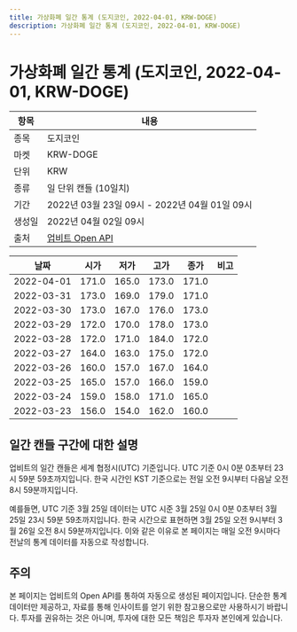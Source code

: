 ```yaml
---
title: 가상화폐 일간 통계 (도지코인, 2022-04-01, KRW-DOGE)
description: 가상화폐 일간 통계 (도지코인, 2022-04-01, KRW-DOGE)
---
```



가상화폐 일간 통계 (도지코인, 2022-04-01, KRW-DOGE)
===

|항목|내용|
|--|--|
|종목|도지코인|
|마켓|KRW-DOGE|
|단위|KRW|
|종류|일 단위 캔들 (10일치)|
|기간|2022년 03월 23일 09시 - 2022년 04월 01일 09시|
|생성일|2022년 04월 02일 09시|
|출처|[업비트 Open API](https://docs.upbit.com)|


|날짜|시가|저가|고가|종가|비고|
|--|--|--|--|--|--|
|2022-04-01|171.0|165.0|173.0|171.0|    |
|2022-03-31|173.0|169.0|179.0|171.0|    |
|2022-03-30|173.0|167.0|176.0|173.0|    |
|2022-03-29|172.0|170.0|178.0|173.0|    |
|2022-03-28|172.0|171.0|184.0|172.0|    |
|2022-03-27|164.0|163.0|175.0|172.0|    |
|2022-03-26|160.0|157.0|167.0|164.0|    |
|2022-03-25|165.0|157.0|166.0|159.0|    |
|2022-03-24|159.0|158.0|171.0|165.0|    |
|2022-03-23|156.0|154.0|162.0|160.0|    |


일간 캔들 구간에 대한 설명
---


업비트의 일간 캔들은 세계 협정시(UTC) 기준입니다. 
UTC 기준 0시 0분 0초부터 23시 59분 59초까지입니다. 
한국 시간인 KST 기준으로는 전일 오전 9시부터 다음날 오전 8시 59분까지입니다. 


예를들면, UTC 기준 3월 25일 데이터는 UTC 시준 3월 25일 0시 0분 0초부터 3월 25일 23시 59분 59초까지입니다. 
한국 시간으로 표현하면 3월 25일 오전 9시부터 3월 26일 오전 8시 59분까지입니다. 
이와 같은 이유로 본 페이지는 매일 오전 9시마다 전날의 통계 데이터를 자동으로 작성합니다. 


주의
---


본 페이지는 업비트의 Open API를 통하여 자동으로 생성된 페이지입니다. 
단순한 통계 데이터만 제공하고, 자료를 통해 인사이트를 얻기 위한 참고용으로만 사용하시기 바랍니다. 
투자를 권유하는 것은 아니며, 투자에 대한 모든 책임은 투자자 본인에게 있습니다. 
